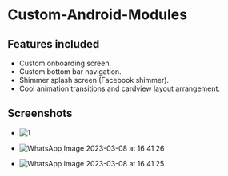 # Custom-Android-Modules

## Features included
- Custom onboarding screen.
- Custom bottom bar navigation.
- Shimmer splash screen (Facebook shimmer).
- Cool animation transitions and cardview layout arrangement.

## Screenshots

- ![1](https://user-images.githubusercontent.com/98480075/223731289-17696581-6ecb-4121-8cf0-274baa1b2429.png)

- ![WhatsApp Image 2023-03-08 at 16 41 26](https://user-images.githubusercontent.com/98480075/223730188-b28dd27a-d370-40e4-8f68-89e22fd0e2de.jpeg)

- ![WhatsApp Image 2023-03-08 at 16 41 25](https://user-images.githubusercontent.com/98480075/223730218-27db8ac8-4fec-4a53-9ec0-243dfedc8ab3.jpeg)
